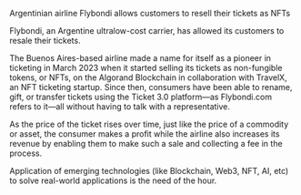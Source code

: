 Argentinian airline Flybondi allows customers to resell their tickets as NFTs

Flybondi, an Argentine ultralow-cost carrier, has allowed its customers to resale their tickets.

The Buenos Aires-based airline made a name for itself as a pioneer in ticketing in March 2023 when it started selling its tickets as non-fungible tokens, or NFTs, on the Algorand Blockchain in collaboration with TravelX, an NFT ticketing startup. Since then, consumers have been able to rename, gift, or transfer tickets using the Ticket 3.0 platform—as Flybondi.com refers to it—all without having to talk with a representative.


As the price of the ticket rises over time, just like the price of a commodity or asset, the consumer makes a profit while the airline also increases its revenue by enabling them to make such a sale and collecting a fee in the process.

Application of emerging technologies (like Blockchain, Web3, NFT, AI, etc) to solve real-world applications is the need of the hour.

